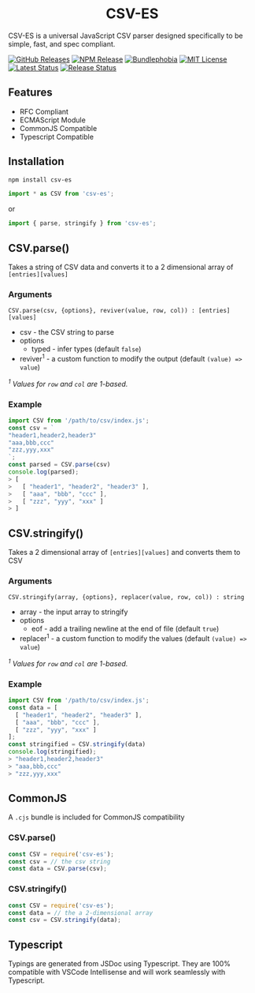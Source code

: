 <h1 align="center">CSV-ES</h1>

CSV-ES is a universal JavaScript CSV parser designed specifically to be simple, fast, and spec compliant.

[![GitHub Releases](https://badgen.net/github/tag/vanillaes/csv-es)](https://github.com/vanillaes/csv-es/releases)
[![NPM Release](https://badgen.net/npm/v/csv-es)](https://www.npmjs.com/package/csv-es)
[![Bundlephobia](https://badgen.net/bundlephobia/minzip/csv-es)](https://bundlephobia.com/result?p=csv-es)
[![MIT License](https://badgen.net/github/license/vanillaes/csv-es)](https://raw.githubusercontent.com/vanillaes/csv-es/master/LICENSE)
[![Latest Status](https://github.com/vanillaes/csv-es/workflows/Latest/badge.svg)](https://github.com/vanillaes/csv-es/actions)
[![Release Status](https://github.com/vanillaes/csv-es/workflows/Release/badge.svg)](https://github.com/vanillaes/csv-es/actions)

## Features

- RFC Compliant
- ECMAScript Module
- CommonJS Compatible
- Typescript Compatible

## Installation

```sh
npm install csv-es
```

```javascript
import * as CSV from 'csv-es';
```

or 

```javascript
import { parse, stringify } from 'csv-es';
```

## CSV.parse()

Takes a string of CSV data and converts it to a 2 dimensional array of `[entries][values]`

### Arguments

```CSV.parse(csv, {options}, reviver(value, row, col)) : [entries][values]```

- csv - the CSV string to parse
- options
  - typed - infer types (default `false`)
- reviver<sup>1</sup> - a custom function to modify the output (default `(value) => value`)

*<sup>1</sup> Values for `row` and `col` are 1-based.*

### Example

```javascript
import CSV from '/path/to/csv/index.js';
const csv = `
"header1,header2,header3"
"aaa,bbb,ccc"
"zzz,yyy,xxx"
`;
const parsed = CSV.parse(csv)
console.log(parsed);
> [
>   [ "header1", "header2", "header3" ],
>   [ "aaa", "bbb", "ccc" ],
>   [ "zzz", "yyy", "xxx" ]
> ]
```

## CSV.stringify()

Takes a 2 dimensional array of `[entries][values]` and converts them to CSV

### Arguments

```CSV.stringify(array, {options}, replacer(value, row, col)) : string```

- array - the input array to stringify
- options
  - eof - add a trailing newline at the end of file (default `true`)
- replacer<sup>1</sup> - a custom function to modify the values (default `(value) => value`)

*<sup>1</sup> Values for `row` and `col` are 1-based.*

### Example

```javascript
import CSV from '/path/to/csv/index.js';
const data = [
  [ "header1", "header2", "header3" ],
  [ "aaa", "bbb", "ccc" ],
  [ "zzz", "yyy", "xxx" ]
];
const stringified = CSV.stringify(data)
console.log(stringified);
> "header1,header2,header3"
> "aaa,bbb,ccc"
> "zzz,yyy,xxx"
```

## CommonJS

A `.cjs` bundle is included for CommonJS compatibility 

### CSV.parse()

```javascript
const CSV = require('csv-es');
const csv = // the csv string
const data = CSV.parse(csv);
```

### CSV.stringify()

```javascript
const CSV = require('csv-es');
const data = // the a 2-dimensional array
const csv = CSV.stringify(data);
```

## Typescript

Typings are generated from JSDoc using Typescript. They are 100% compatible with VSCode Intellisense and will work seamlessly with Typescript.